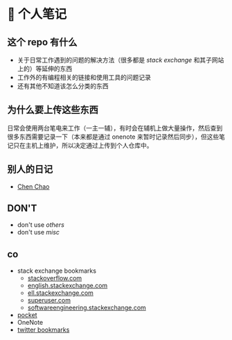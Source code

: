 # 👀 个人笔记

## 这个 repo 有什么

- 关于日常工作遇到的问题的解决方法（很多都是 _stack exchange_ 和其子网站上的）等延伸的东西
- 工作外的有编程相关的链接和使用工具的问题记录
- 还有其他不知道该怎么分类的东西

## 为什么要上传这些东西

日常会使用两台笔电来工作（一主一辅），有时会在辅机上做大量操作，然后查到很多东西需要记录一下（本来都是通过 onenote 来暂时记录然后同步），但这些笔记只在主机上维护，所以决定通过上传到个人仓库中。

## 别人的日记

- [Chen Chao](https://github.com/cnfree/Journal)

## DON'T

- don't use _others_
- don't use _misc_

## co

- stack exchange bookmarks
  - [stackoverflow.com](https://stackoverflow.com/users/11844003/kiz?tab=bookmarks&sort=votes)
  - [english.stackexchange.com](https://english.stackexchange.com/users/355887/kiz?tab=bookmarks&sort=votes)
  - [ell.stackexchange.com](https://ell.stackexchange.com/users/98909/kiz?tab=bookmarks)
  - [superuser.com](https://superuser.com/users/1233932/kiz?tab=bookmarks&sort=votes)
  - [softwareengineering.stackexchange.com](https://softwareengineering.stackexchange.com/users/414351/kiz?tab=bookmarks&sort=votes)
- [pocket](https://getpocket.com/my-list/articles)
- OneNote
- [twitter bookmarks](https://twitter.com/i/bookmarks)
